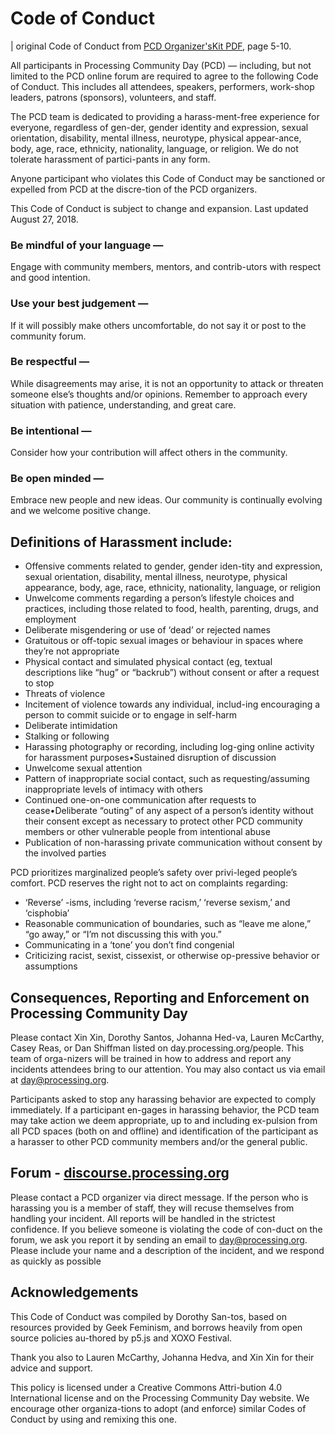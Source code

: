 # Code of Conduct
| original Code of Conduct from [PCD Organizer'sKit PDF](https://day.processing.org/doc/PCDOrganizer'sKit.pdf), page 5-10.

All participants in Processing Community Day (PCD) — including, but not limited to the PCD online forum are required to agree to the following Code of Conduct. This includes all attendees, speakers, performers, work-shop leaders, patrons (sponsors), volunteers, and staff.

The PCD team is dedicated to providing a harass-ment-free experience for everyone, regardless of gen-der, gender identity and expression, sexual orientation, disability, mental illness, neurotype, physical appear-ance, body, age, race, ethnicity, nationality, language, or religion. We do not tolerate harassment of partici-pants in any form.

Anyone participant who violates this Code of Conduct may be sanctioned or expelled from PCD at the discre-tion of the PCD organizers.

This Code of Conduct is subject to change and expansion. Last updated August 27, 2018.

### Be mindful of your language — 
Engage with community members, mentors, and contrib-utors with respect and good intention.

### Use your best judgement — 
If it will possibly make others uncomfortable, do not say it or post to the community forum.

### Be respectful — 
While disagreements may arise, it is not an opportunity to attack or threaten someone else’s thoughts and/or opinions. Remember to approach every situation with patience, understanding, and great care.

### Be intentional — 
Consider how your contribution will affect others in the community.

### Be open minded — 
Embrace new people and new ideas. Our community is continually evolving and we welcome positive change.

## Definitions of Harassment include:
- Offensive comments related to gender, gender iden-tity and expression, sexual orientation, disability, mental illness, neurotype, physical appearance, body, age, race, ethnicity, nationality, language, or religion
- Unwelcome comments regarding a person’s lifestyle choices and practices, including those related to food, health, parenting, drugs, and employment
- Deliberate misgendering or use of ‘dead’ or rejected names
- Gratuitous or off-topic sexual images or behaviour in spaces where they’re not appropriate
- Physical contact and simulated physical contact (eg, textual descriptions like “hug” or “backrub”) without consent or after a request to stop
- Threats of violence
- Incitement of violence towards any individual, includ-ing encouraging a person to commit suicide or to engage in self-harm
- Deliberate intimidation
- Stalking or following
- Harassing photography or recording, including log-ging online activity for harassment purposes•Sustained disruption of discussion
- Unwelcome sexual attention
- Pattern of inappropriate social contact, such as requesting/assuming inappropriate levels of intimacy with others
- Continued one-on-one communication after requests to cease•Deliberate “outing” of any aspect of a person’s identity without their consent except as necessary to protect other PCD community members or other vulnerable people from intentional abuse
- Publication of non-harassing private communication without consent by the involved parties

PCD prioritizes marginalized people’s safety over privi-leged people’s comfort. PCD reserves the right not to act on complaints regarding:
- ‘Reverse’ -isms, including ‘reverse racism,’ ‘reverse sexism,’ and ‘cisphobia’
- Reasonable communication of boundaries, such as “leave me alone,” “go away,” or “I’m not discussing this with you.”
- Communicating in a ‘tone’ you don’t find congenial
- Criticizing racist, sexist, cissexist, or otherwise op-pressive behavior or assumptions

## Consequences, Reporting and Enforcement on Processing Community Day
Please contact Xin Xin, Dorothy Santos, Johanna Hed-va, Lauren McCarthy, Casey Reas, or Dan Shiffman listed on day.processing.org/people. This team of orga-nizers will be trained in how to address and report any incidents attendees bring to our attention. You may also contact us via email at day@processing.org.

Participants asked to stop any harassing behavior are expected to comply immediately. If a participant en-gages in harassing behavior, the PCD team may take action we deem appropriate, up to and including ex-pulsion from all PCD spaces (both on and offline) and identification of the participant as a harasser to other PCD community members and/or the general public.

## Forum - [discourse.processing.org](https://discourse.processing.org)
Please contact a PCD organizer via direct message. If the person who is harassing you is a member of staff, they will recuse themselves from handling your incident. All reports will be handled in the strictest confidence. 
If you believe someone is violating the code of con-duct on the forum, we ask you report it by sending an email to [day@processing.org](mailto:day@processing.org). Please include your name and a description of the incident, and we respond as quickly as possible

## Acknowledgements
This Code of Conduct was compiled by Dorothy San-tos, based on resources provided by Geek Feminism, and borrows heavily from open source policies au-thored by p5.js and XOXO Festival.

Thank you also to Lauren McCarthy, Johanna Hedva, and Xin Xin for their advice and support.

This policy is licensed under a Creative Commons Attri-bution 4.0 International license and on the Processing Community Day website. We encourage other organiza-tions to adopt (and enforce) similar Codes of Conduct by using and remixing this one.
